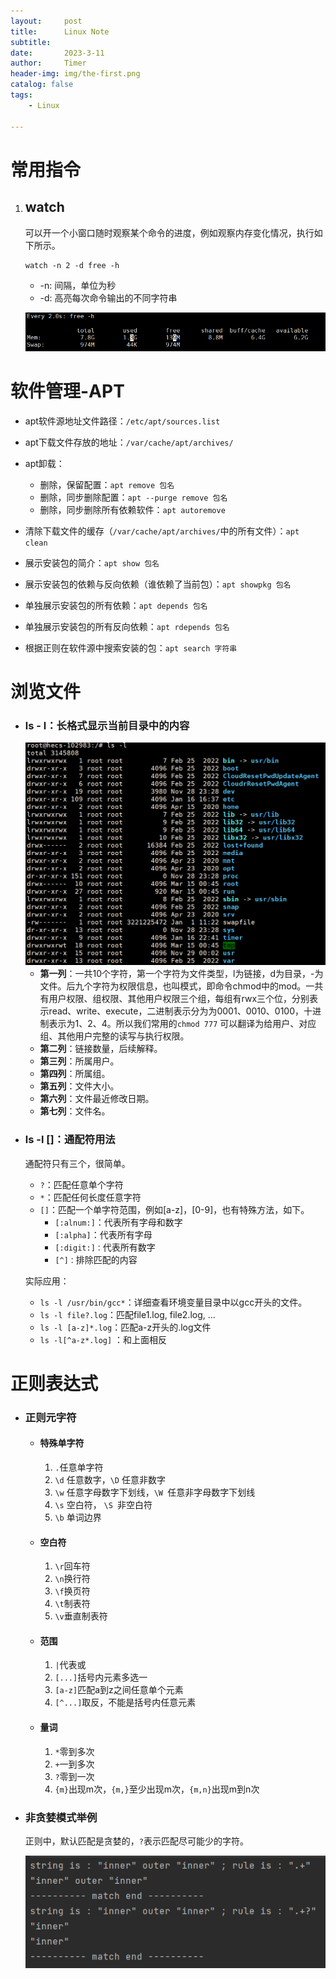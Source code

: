 ```yaml
---
layout:     post
title:      Linux Note
subtitle:   
date:       2023-3-11
author:     Timer
header-img: img/the-first.png
catalog: false
tags:
    - Linux

---
```


# 常用指令

1. ## watch

   可以开一个小窗口随时观察某个命令的进度，例如观察内存变化情况，执行如下所示。

   ```shell
   watch -n 2 -d free -h
   ```

   - -n: 间隔，单位为秒
   - -d:  高亮每次命令输出的不同字符串

   ![image-20230311222833121](https://raw.githubusercontent.com/TimerIzaya/TimerBlogPic/master/image-20230311222833121.png)

# 软件管理-APT

- apt软件源地址文件路径：`/etc/apt/sources.list`
- apt下载文件存放的地址：`/var/cache/apt/archives/`

- apt卸载：
  - 删除，保留配置：`apt remove 包名`
  - 删除，同步删除配置：`apt --purge remove 包名`
  - 删除，同步删除所有依赖软件：`apt autoremove`
- 清除下载文件的缓存（`/var/cache/apt/archives/`中的所有文件）：`apt clean`
- 展示安装包的简介：`apt show 包名`
- 展示安装包的依赖与反向依赖（谁依赖了当前包）：`apt showpkg 包名`
- 单独展示安装包的所有依赖：`apt depends 包名`
- 单独展示安装包的所有反向依赖：`apt rdepends 包名`
- 根据正则在软件源中搜索安装的包：`apt search 字符串`

# 浏览文件

- ### ls - l：长格式显示当前目录中的内容

  <img src="https://raw.githubusercontent.com/TimerIzaya/TimerBlogPic/master/image-20230315010016351.png" alt="image-20230315010016351" style="zoom:67%;" /> 

  - **第一列**：一共10个字符，第一个字符为文件类型，l为链接，d为目录，-为文件。后九个字符为权限信息，也叫模式，即命令chmod中的mod。一共有用户权限、组权限、其他用户权限三个组，每组有rwx三个位，分别表示read、write、execute，二进制表示分为为0001、0010、0100，十进制表示为1、2、4。所以我们常用的`chmod 777` 可以翻译为给用户、对应组、其他用户完整的读写与执行权限。
  - **第二列**：链接数量，后续解释。
  - **第三列**：所属用户。
  - **第四列**：所属组。
  - **第五列**：文件大小。
  - **第六列**：文件最近修改日期。
  - **第七列**：文件名。

- ### ls -l []：通配符用法

  通配符只有三个，很简单。

  - `?`：匹配任意单个字符
  - `*`：匹配任何长度任意字符
  - `[]`：匹配一个单字符范围，例如[a-z]，[0-9]，也有特殊方法，如下。
    - `[:alnum:]`：代表所有字母和数字
    - `[:alpha]`：代表所有字母
    - `[:digit:]：`代表所有数字
    - `[^]：`排除匹配的内容

  实际应用：

  - `ls -l /usr/bin/gcc*`：详细查看环境变量目录中以gcc开头的文件。
  - `ls -l file?.log`：匹配file1.log, file2.log, ...
  - `ls -l [a-z]*.log`：匹配a-z开头的.log文件
  - `ls -l[^a-z*.log]` ：和上面相反

# 正则表达式

- ### 正则元字符

  - #### 特殊单字符

    1. `.`任意单字符
    2. `\d` 任意数字，`\D` 任意非数字
    3. `\w` 任意字母数字下划线，`\W `任意非字母数字下划线
    4. `\s` 空白符， `\S `非空白符
    5. `\b` 单词边界

  - #### 空白符

    1. `\r`回车符
    2. `\n`换行符
    3. `\f`换页符
    4. `\t`制表符
    5. `\v`垂直制表符

  - #### 范围

    1. `|`代表或
    2. `[...]`括号内元素多选一
    3. `[a-z]`匹配a到z之间任意单个元素
    4. `[^...]`取反，不能是括号内任意元素

  - #### 量词

    1. `*`零到多次
    2. `+`一到多次
    3. `?`零到一次
    4. `{m}`出现m次，`{m,}`至少出现m次，`{m,n}`出现m到n次

- ### 非贪婪模式举例

  正则中，默认匹配是贪婪的，`?`表示匹配尽可能少的字符。
  
  ![image-20230320232805316](https://raw.githubusercontent.com/TimerIzaya/TimerBlogPic/master/image-20230320232805316.png) 
  
  
  
  



















